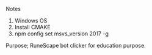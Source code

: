 Notes
1. Windows OS
2. Install CMAKE
3. npm config set msvs_version 2017 -g

Purpose; RuneScape bot clicker for education purpose.

